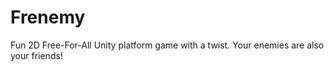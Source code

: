 # Frenemy
Fun 2D Free-For-All Unity platform game with a twist. Your enemies are also your friends! 
